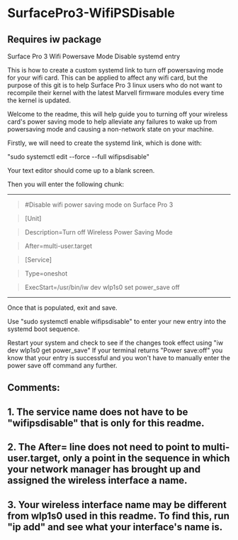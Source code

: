 # SurfacePro3-WifiPSDisable
## Requires iw package
Surface Pro 3 Wifi Powersave Mode Disable systemd entry

This is how to create a custom systemd link to turn off powersaving mode for your wifi card. This can be applied to affect any wifi card, but the purpose of this git is to help Surface Pro 3 linux users who do not want to recompile their kernel with the latest Marvell firmware modules every time the kernel is updated.

Welcome to the readme, this will help guide you to turning off your wireless card's power saving mode to help alleviate any failures to wake up from powersaving mode and causing a non-network state on your machine.

Firstly, we will need to create the systemd link, which is done with:

"sudo systemctl edit --force --full wifipsdisable"

Your text editor should come up to a blank screen.

Then you will enter the following chunk:

---------------------------------------------------
>#Disable wifi power saving mode on Surface Pro 3

>[Unit]

>Description=Turn off Wireless Power Saving Mode

>After=multi-user.target

>[Service]

>Type=oneshot

>ExecStart=/usr/bin/iw dev wlp1s0 set power_save off

---------------------------------------------------

Once that is populated, exit and save.

Use "sudo systemctl enable wifipsdisable" to enter your new entry into the systemd boot sequence.

Restart your system and check to see if the changes took effect using
"iw dev wlp1s0 get power_save"
If your terminal returns "Power save:off" you know that your entry is successful and you won't have to manually enter the power save off command any further.


## Comments:
## 1. The service name does not have to be "wifipsdisable" that is only for this readme.
## 2. The After= line does not need to point to multi-user.target, only a point in the sequence in which your network manager has brought up and assigned the wireless interface a name.
## 3. Your wireless interface name may be different from wlp1s0 used in this readme. To find this, run "ip add" and see what your interface's name is.
